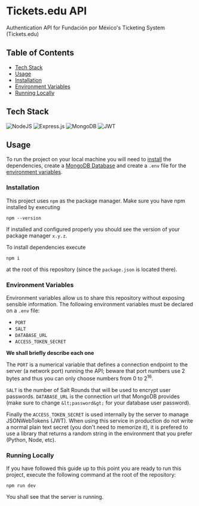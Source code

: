 # Tickets.edu API

Authentication API for Fundación por México's Ticketing System (Tickets.edu)

## Table of Contents
- [Tech Stack](#tech-stack)
- [Usage](#usage)
- [Installation](#installation)
- [Environment Variables](#environment-variables)
- [Running Locally](#running-locally)

## Tech Stack

![NodeJS](https://img.shields.io/badge/node.js-6DA55F?style=for-the-badge&logo=node.js&logoColor=white) ![Express.js](https://img.shields.io/badge/express.js-%23404d59.svg?style=for-the-badge&logo=express&logoColor=%2361DAFB) ![MongoDB](https://img.shields.io/badge/MongoDB-%234ea94b.svg?style=for-the-badge&logo=mongodb&logoColor=white) ![JWT](https://img.shields.io/badge/JWT-black?style=for-the-badge&logo=JSON%20web%20tokens)

## Usage

To run the project on your local machine you will need to [install](#installation) the dependencies, create a [MongoDB Database](https://www.mongodb.com/) and create a `.env` file for the [environment variables](#environment-variables).

### Installation

This project uses `npm` as the package manager. Make sure you have npm installed by executing
```console
npm --version
```

If installed and configured properly you should see the version of your package manager `x.y.z`.

To install dependencies execute
```console
npm i
```
at the root of this repository (since the `package.json` is located there).

### Environment Variables

Environment variables allow us to share this repository without exposing sensible information. The following environment variables must be declared on a `.env` file:
- `PORT`
- `SALT`
- `DATABASE_URL`
- `ACCESS_TOKEN_SECRET`

**We shall briefly describe each one**

The `PORT` is a numerical variable that defines a connection endpoint to the server (a network port) running the API; beware that port numbers use 2 bytes and thus you can only choose numbers from 0 to $2^{16}$. 

`SALT` is the number of Salt Rounds that will be used to encrypt user passwords. `DATABASE_URL` is the connection url that MongoDB provides (make sure to change `&lt;password&gt;` for your database user password). 

Finally the `ACCESS_TOKEN_SECRET` is used internally by the server to manage JSONWebTokens (JWT). When using this service in production do not write a normal plain text secret (you don't need to memorize it), it is prefered to use a library that returns a random string in the environment that you prefer (Python, Node, etc).

### Running Locally

If you have followed this guide up to this point you are ready to run this project, execute the following command at the root of the repository:
```console
npm run dev
```

You shall see that the server is running.
